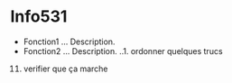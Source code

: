 # Info531

+ Fonction1
... Description.
+ Fonction2
... Description.
..1. ordonner quelques trucs
11. verifier que ça marche
